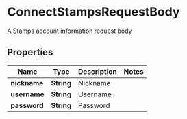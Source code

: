

# ConnectStampsRequestBody

A Stamps account information request body

## Properties

| Name | Type | Description | Notes |
|------------ | ------------- | ------------- | -------------|
|**nickname** | **String** | Nickname |  |
|**username** | **String** | Username |  |
|**password** | **String** | Password |  |




